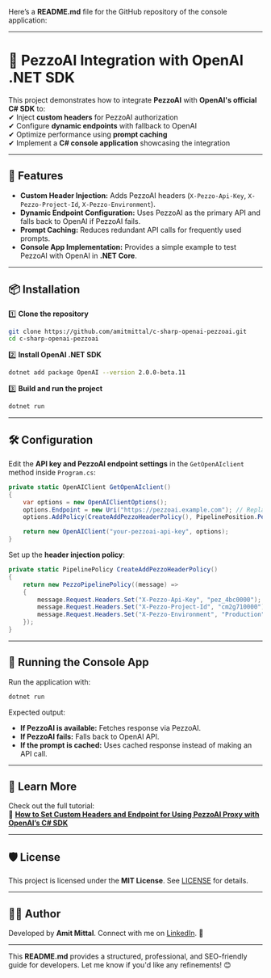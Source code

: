 Here’s a **README.md** file for the GitHub repository of the console application:  

---

# 🚀 PezzoAI Integration with OpenAI .NET SDK  

This project demonstrates how to integrate **PezzoAI** with **OpenAI's official C# SDK** to:  
✔ Inject **custom headers** for PezzoAI authorization  
✔ Configure **dynamic endpoints** with fallback to OpenAI  
✔ Optimize performance using **prompt caching**  
✔ Implement a **C# console application** showcasing the integration  

---

## 📌 Features  

- **Custom Header Injection:** Adds PezzoAI headers (`X-Pezzo-Api-Key`, `X-Pezzo-Project-Id`, `X-Pezzo-Environment`).  
- **Dynamic Endpoint Configuration:** Uses PezzoAI as the primary API and falls back to OpenAI if PezzoAI fails.  
- **Prompt Caching:** Reduces redundant API calls for frequently used prompts.  
- **Console App Implementation:** Provides a simple example to test PezzoAI with OpenAI in **.NET Core**.  

---

## 📦 Installation  

1️⃣ **Clone the repository**  
```sh
git clone https://github.com/amitmittal/c-sharp-openai-pezzoai.git
cd c-sharp-openai-pezzoai
```

2️⃣ **Install OpenAI .NET SDK**  
```sh
dotnet add package OpenAI --version 2.0.0-beta.11
```

3️⃣ **Build and run the project**  
```sh
dotnet run
```

---

## 🛠 Configuration  

Edit the **API key and PezzoAI endpoint settings** in the `GetOpenAIclient` method inside `Program.cs`:  

```csharp
private static OpenAIClient GetOpenAIclient()
{
    var options = new OpenAIClientOptions();
    options.Endpoint = new Uri("https://pezzoai.example.com"); // Replace with your PezzoAI URL
    options.AddPolicy(CreateAddPezzoHeaderPolicy(), PipelinePosition.PerCall);

    return new OpenAIClient("your-pezzoai-api-key", options);
}
```

Set up the **header injection policy**:  

```csharp
private static PipelinePolicy CreateAddPezzoHeaderPolicy()
{
    return new PezzoPipelinePolicy((message) =>
    {
        message.Request.Headers.Set("X-Pezzo-Api-Key", "pez_4bc0000");
        message.Request.Headers.Set("X-Pezzo-Project-Id", "cm2g710000");
        message.Request.Headers.Set("X-Pezzo-Environment", "Production");
    });
}
```

---

## 🚀 Running the Console App  

Run the application with:  

```sh
dotnet run
```

Expected output:  
- **If PezzoAI is available:** Fetches response via PezzoAI.  
- **If PezzoAI fails:** Falls back to OpenAI API.  
- **If the prompt is cached:** Uses cached response instead of making an API call.  

---

## 📖 Learn More  

Check out the full tutorial:  
🔗 **[How to Set Custom Headers and Endpoint for Using PezzoAI Proxy with OpenAI’s C# SDK](https://yourblog.com/pezzoai-openai-csharp)**  

---

## 🛡 License  

This project is licensed under the **MIT License**. See [LICENSE](LICENSE) for details.  

---

## 👨‍💻 Author  

Developed by **Amit Mittal**. Connect with me on [LinkedIn](https://www.linkedin.com/in/bitssmittal/). 🚀  

---

This **README.md** provides a structured, professional, and SEO-friendly guide for developers. Let me know if you'd like any refinements! 😊
